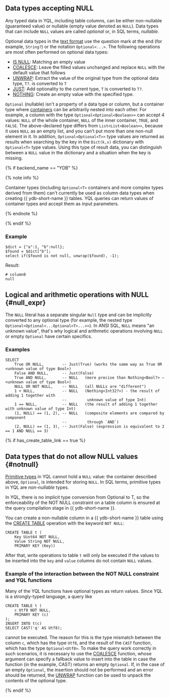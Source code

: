 ## Data types accepting NULL

Any typed data in YQL, including table columns, can be either non-nullable (guaranteed value) or nullable (empty value denoted as `NULL`). Data types that can include `NULL` values are called *optional* or, in SQL terms, *nullable*.

Optional data types in the [text format](../type_string.md) use the question mark at the end (for example, `String?`) or the notation `Optional<...>`.
The following operations are most often performed on optional data types:

* [IS NULL](../../syntax/expressions.md#is-null): Matching an empty value
* [COALESCE](../../builtins/basic.md#coalesce): Leave the filled values unchanged and replace `NULL` with the default value that follows
* [UNWRAP](../../builtins/basic.md#optional-ops): Extract the value of the original type from the optional data type, `T?`. is converted to `T`
* [JUST](../../builtins/basic#optional-ops): Add optionality to the current type, `T` is converted to `T?`.
* [NOTHING](../../builtins/basic.md#optional-ops): Create an empty value with the specified type.

`Optional` (nullable) isn't a property of a data type or column, but a container type where [containers](../containers.md) can be arbitrarily nested into each other. For example, a column with the type `Optional<Optional<Boolean>>` can accept 4 values: `NULL` of the whole container, `NULL` of the inner container, `TRUE`, and `FALSE`. The above-declared type differs from `List<List<Boolean>>`, because it uses `NULL` as an empty list, and you can't put more than one non-null element in it. In addition, `Optional<Optional<T>>` type values are returned as results when searching by the key in the `Dict(k,v)` dictionary with `Optional<T>` type values. Using this type of result data, you can distinguish between a `NULL` value in the dictionary and a situation when the key is missing.

{% if backend_name == "YDB" %}

{% note info %}

Container types (including `Optional<T>` containers and more complex types derived from them) can't currently be used as column data types when creating {{ ydb-short-name }} tables.
YQL queries can return values of container types and accept them as input parameters.

{% endnote %}

{% endif %}

### Example

```yql
$dict = {"a":1, "b":null};
$found = $dict["b"];
select if($found is not null, unwrap($found), -1);
```

Result:

```text
# column0
null
```

## Logical and arithmetic operations with NULL {#null_expr}

The `NULL` literal has a separate singular `Null` type and can be implicitly converted to any optional type (for example, the nested type `Optional<Optional<...Optional<T>...>>`). In ANSI SQL, `NULL` means "an unknown value", that's why logical and arithmetic operations involving `NULL` or empty `Optional` have certain specifics.

### Examples

```yql
SELECT
    True OR NULL,        -- Just(True) (works the same way as True OR <unknown value of type Bool>)
    False AND NULL,      -- Just(False)
    True AND NULL,       -- NULL   (more precise than Nothing<Bool?> – <unknown value of type Bool>)
    NULL OR NOT NULL,    -- NULL   (all NULLs are "different")
    1 + NULL,            -- NULL   (Nothing<Int32?>) - the result of adding 1 together with
                         --         unknown value of type Int)
    1 == NULL,           -- NULL   (the result of adding 1 together with unknown value of type Int)
    (1, NULL) == (1, 2), -- NULL   (composite elements are compared by component
                         --         through `AND`)
    (2, NULL) == (1, 3), -- Just(False) (expression is equivalent to 2 == 1 AND NULL == 3)

```
{% if has_create_table_link == true %}

## Data types that do not allow NULL values {#notnull}

[Primitive types](../primitive.md) in YQL cannot hold a `NULL` value: the container described above, `Optional`, is intended for storing `NULL`. In SQL terms, primitive types in YQL are *non-nullable* types.

In YQL, there is no implicit type conversion from Optional<T> to T, so the enforceability of the NOT NULL constraint on a table column is ensured at the query compilation stage in {{ ydb-short-name }}.

You can create a non-nullable column in a {{ ydb-short-name }} table using the [CREATE TABLE](../../../reference/syntax/create_table/index.md) operation with the keyword `NOT NULL`:

```yql
CREATE TABLE t (
    Key Uint64 NOT NULL,
    Value String NOT NULL,
    PRIMARY KEY (Key))
```

After that, write operations to table `t` will only be executed if the values to be inserted into the `key` and `value` columns do not contain `NULL` values.

### Example of the interaction between the NOT NULL constraint and YQL functions

Many of the YQL functions have optional types as return values. Since YQL is a strongly-typed language, a query like

```yql
CREATE TABLE t (
    c Utf8 NOT NULL,
    PRIMARY KEY (c)
);
INSERT INTO t(c)
SELECT CAST('q' AS Utf8);
```

cannot be executed. The reason for this is the type mismatch between the column `c`, which has the type `Utf8`, and the result of the `CAST` function, which has the type `Optional<Utf8>`. To make the query work correctly in such scenarios, it is necessary to use the [COALESCE](../../builtins/basic.md#coalesce) function, whose argument can specify a fallback value to insert into the table in case the function (in the example, CAST) returns an empty `Optional`. If, in the case of an empty `Optional`, the insertion should not be performed and an error should be returned, the [UNWRAP](../../builtins/basic.md#optional-ops) function can be used to unpack the contents of the optional type.

{% endif %}